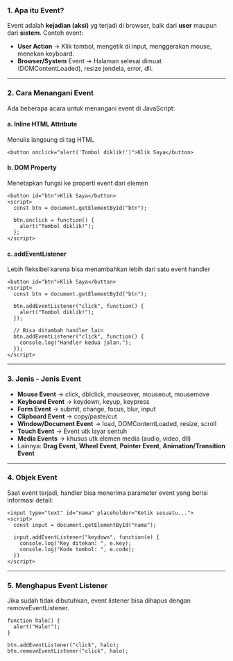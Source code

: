 ### 1. Apa itu Event?
Event adalah __kejadian (aksi)__ yg terjadi di browser, baik dari __user__ maupun dari __sistem__.
Contoh event:
  * __User Action__ -> Klik tombol, mengetik di input, menggerakan mouse, menekan keyboard.
  * __Browser/System__ Event -> Halaman selesai dimuat (DOMContentLoaded), resize jendela, error, dll.

---

### 2. Cara Menangani Event
Ada beberapa acara untuk menangani event di JavaScript: <br>
  #### a. Inline HTML Attribute
  Menulis langsung di tag HTML <br>
  ```
  <button onclick="alert('Tombol diklik!')">Klik Saya</button>
  ```
  #### b. DOM Property
  Menetapkan fungsi ke properti event dari elemen <br>
  ```
  <button id="btn">Klik Saya</button>
  <script>
    const btn = document.getElementById("btn");

    btn.onclick = function() {
      alert("Tombol diklik!");
    };
  </script>
  ```
  #### c. addEventListener
  Lebih fleksibel karena bisa menambahkan lebih dari satu event handler <br>
  ```
  <button id="btn">Klik Saya</button>
  <script>
    const btn = document.getElementById("btn");

    btn.addEventListener("click", function() {
      alert("Tombol diklik!");
    });

    // Bisa ditambah handler lain
    btn.addEventListener("click", function() {
      console.log("Handler kedua jalan.");
    });
  </script>
  ```

---

### 3. Jenis - Jenis Event
  * __Mouse Event__ -> click, dblclick, mouseover, mouseout, mousemove
  * __Keyboard Event__ -> keydown, keyup, keypress
  * __Form Event__ -> submit, change, focus, blur, input
  * __Clipboard Event__ -> copy/paste/cut
  * __Window/Document Event__ -> load, DOMContentLoaded, resize, scroll
  * __Touch Event__ -> Event utk layar sentuh
  * __Media Events__ -> khusus utk elemen media (audio, video, dll)
  * Lainnya: __Drag Event__, __Wheel Event__, __Pointer Event__, __Animation/Transition Event__

---

### 4. Objek Event
Saat event terjadi, handler bisa menerima parameter event yang berisi informasi detail:
  ```
  <input type="text" id="nama" placeholder="Ketik sesuatu...">
  <script>
    const input = document.getElementById("nama");

    input.addEventListener("keydown", function(e) {
      console.log("Key ditekan: ", e.key);
      console.log("Kode tombol: ", e.code);
    })
  </script>
  ```

---

### 5. Menghapus Event Listener
Jika sudah tidak dibutuhkan, event listener bisa dihapus dengan removeEventListener.
  ```
  function halo() {
    alert("Halo!");
  }

  btn.addEventListener("click", halo);
  btn.removeEventListener("click", halo);
  ```